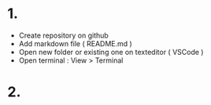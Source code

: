 # 1.
  - Create repository on github
  - Add markdown file ( README.md ) 
  - Open new folder or existing one on texteditor ( VSCode )
  - Open terminal : View > Terminal 


# 2.
